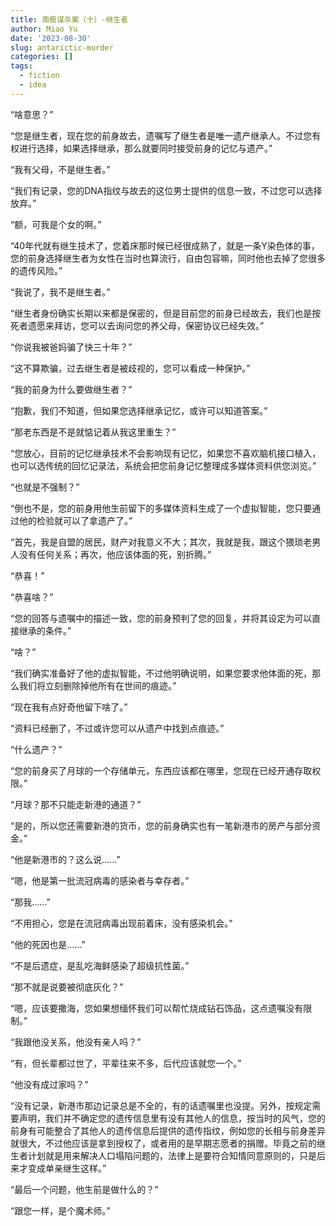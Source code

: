 ```yaml
---
title: 南极谋杀案（十）-继生者
author: Miao Yu
date: '2023-08-30'
slug: antarictic-murder
categories: []
tags:
  - fiction
  - idea
---
```


“啥意思？”

“您是继生者，现在您的前身故去，遗嘱写了继生者是唯一遗产继承人。不过您有权进行选择，如果选择继承，那么就要同时接受前身的记忆与遗产。”

“我有父母，不是继生者。”

“我们有记录，您的DNA指纹与故去的这位男士提供的信息一致，不过您可以选择放弃。”

“额，可我是个女的啊。”

“40年代就有继生技术了，您着床那时候已经很成熟了，就是一条Y染色体的事，您的前身选择继生者为女性在当时也算流行，自由包容嘛，同时他也去掉了您很多的遗传风险。”

“我说了，我不是继生者。”

“继生者身份确实长期以来都是保密的，但是目前您的前身已经故去，我们也是按死者遗愿来拜访，您可以去询问您的养父母，保密协议已经失效。”

“你说我被爸妈骗了快三十年？”

“这不算欺骗，过去继生者是被歧视的，您可以看成一种保护。”

“我的前身为什么要做继生者？”

“抱歉，我们不知道，但如果您选择继承记忆，或许可以知道答案。”

“那老东西是不是就惦记着从我这里重生？”

“您放心，目前的记忆继承技术不会影响现有记忆，如果您不喜欢脑机接口植入，也可以选传统的回忆记录法，系统会把您前身记忆整理成多媒体资料供您浏览。”

“也就是不强制？”

“倒也不是，您的前身用他生前留下的多媒体资料生成了一个虚拟智能，您只要通过他的检验就可以了拿遗产了。”

“首先，我是自盟的居民，财产对我意义不大；其次，我就是我，跟这个猥琐老男人没有任何关系；再次，他应该体面的死，别折腾。”

“恭喜！”

“恭喜啥？”

“您的回答与遗嘱中的描述一致，您的前身预判了您的回复，并将其设定为可以直接继承的条件。”

“啥？”

“我们确实准备好了他的虚拟智能，不过他明确说明，如果您要求他体面的死，那么我们将立刻删除掉他所有在世间的痕迹。”

“现在我有点好奇他留下啥了。”

“资料已经删了，不过或许您可以从遗产中找到点痕迹。”

“什么遗产？”

“您的前身买了月球的一个存储单元，东西应该都在哪里，您现在已经开通存取权限。”

“月球？那不只能走新港的通道？”

“是的，所以您还需要新港的货币，您的前身确实也有一笔新港市的房产与部分资金。”

“他是新港市的？这么说……”

“嗯，他是第一批流冠病毒的感染者与幸存者。”

“那我……”

“不用担心，您是在流冠病毒出现前着床，没有感染机会。”

“他的死因也是……”

“不是后遗症，是乱吃海鲜感染了超级抗性菌。”

“那不就是说要被彻底灰化？”

“嗯，应该要撒海，您如果想缅怀我们可以帮忙烧成钻石饰品，这点遗嘱没有限制。”

“我跟他没关系，他没有亲人吗？”

“有，但长辈都过世了，平辈往来不多，后代应该就您一个。”

“他没有成过家吗？”

“没有记录，新港市那边记录总是不全的，有的话遗嘱里也没提。另外，按规定需要声明，我们并不确定您的遗传信息里有没有其他人的信息，按当时的风气，您的前身有可能整合了其他人的遗传信息后提供的遗传指纹，例如您的长相与前身差异就很大，不过他应该是拿到授权了，或者用的是早期志愿者的捐赠。毕竟之前的继生者计划就是用来解决人口塌陷问题的，法律上是要符合知情同意原则的，只是后来才变成单亲继生这样。”

“最后一个问题，他生前是做什么的？”

“跟您一样，是个魔术师。”
